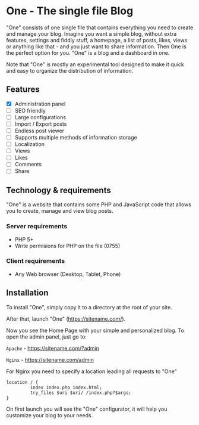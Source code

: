 # One - The single file Blog

"One" consists of one single file that contains everything you need to create and manage your blog. Imagine you want a simple blog, without extra features, settings and fiddly stuff,
a homepage, a list of posts, likes, views or anything like that - and you just want to share information. Then One is the perfect option for you. "One" is a blog and a dashboard in one.

Note that "One" is mostly an experimental tool designed to make it quick and easy to organize the distribution of information.

## Features
- [x] Administration panel
- [ ] SEO friendly
- [ ] Large configurations
- [ ] Import / Export posts
- [ ] Endless post viewer
- [ ] Supports multiple methods of information storage
- [ ] Localization
- [ ] Views
- [ ] Likes
- [ ] Comments
- [ ] Share

## Technology & requirements

"One" is a website that contains some PHP and JavaScript code that allows you to create, manage and view blog posts.

### Server requirements

- PHP 5+
- Write permisions for PHP on the file (0755)

### Client requirements

- Any Web browser (Desktop, Tablet, Phone)

## Installation

To install "One", simply copy it to a directory at the root of your site.

After that, launch "One" (https://sitename.com/).

Now you see the Home Page with your simple and personalized blog. To open the admin panel, just go to:

`Apache` - https://sitename.com/?admin

`Nginx` - https://sitename.com/admin

For Nginx you need to specify a location leading all requests to "One"
```nginx
location / {
         index index.php index.html;
         try_files $uri $uri/ /index.php?$args;
}
```

On first launch you will see the "One" configurator, it will help you customize your blog to your needs.
